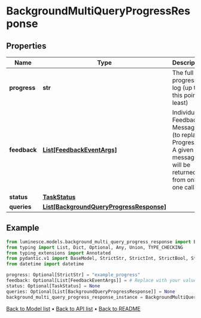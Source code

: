 # BackgroundMultiQueryProgressResponse

## Properties
Name | Type | Description | Notes
------------ | ------------- | ------------- | -------------
**progress** | **str** | The full progress log (up to this point at least) | [optional] 
**feedback** | [**List[FeedbackEventArgs]**](FeedbackEventArgs.md) | Individual Feedback Messages (to replace Progress).  A given message will be returned from only one call. | [optional] 
**status** | [**TaskStatus**](TaskStatus.md) |  | [optional] 
**queries** | [**List[BackgroundQueryProgressResponse]**](BackgroundQueryProgressResponse.md) |  | [optional] 
## Example

```python
from luminesce.models.background_multi_query_progress_response import BackgroundMultiQueryProgressResponse
from typing import List, Dict, Optional, Any, Union, TYPE_CHECKING
from typing_extensions import Annotated
from pydantic.v1 import BaseModel, StrictStr, StrictInt, StrictBool, StrictFloat, StrictBytes, Field, validator, ValidationError, conlist, constr
from datetime import datetime

progress: Optional[StrictStr] = "example_progress"
feedback: Optional[List[FeedbackEventArgs]] = # Replace with your value
status: Optional[TaskStatus] = None
queries: Optional[List[BackgroundQueryProgressResponse]] = None
background_multi_query_progress_response_instance = BackgroundMultiQueryProgressResponse(progress=progress, feedback=feedback, status=status, queries=queries)

```

[Back to Model list](../README.md#documentation-for-models) &#8226; [Back to API list](../README.md#documentation-for-api-endpoints) &#8226; [Back to README](../README.md)

